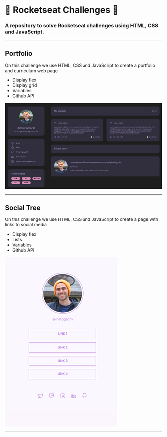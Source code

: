 <h1>🚀 Rocketseat Challenges 🚀</h1>
<h3>
A repository to solve Rocketseat challenges using HTML, CSS and JavaScript.
</h3>

<hr>

<h2>Portfolio</h2>
<p>On this challenge we use HTML, CSS and JavaScript to create a portfolio and curriculum web page</p>
<ul>
<li>Display flex</li>
<li>Display grid</li>
<li>Variables</li>
<li>Github API</li>
</ul>
<img src ="./challenges-pics/portfolio-pic.png"></img>
<hr>
<h2>Social Tree</h2>
<p>On this challenge we use HTML, CSS and JavaScript to create a page with links to social media</p>
<ul>
<li>Display flex</li>
<li>Lists</li>
<li>Variables</li>
<li>Github API</li>
</ul>
<img src ="./challenges-pics/social-tree-pic.png"></img>
<hr>